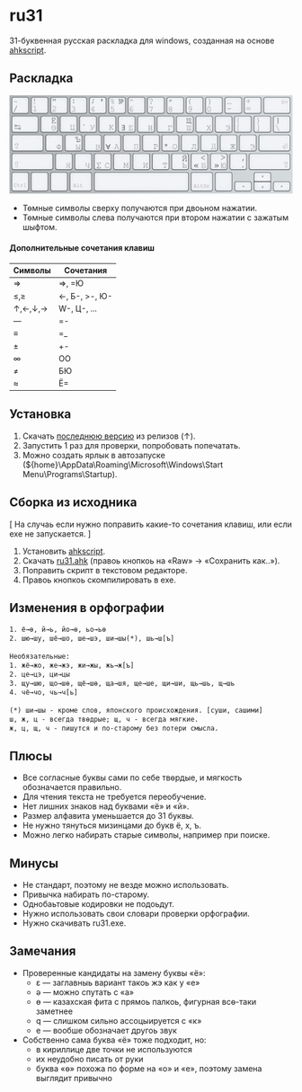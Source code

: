 ru31
==
31-буквенная русская раскладка для windows, созданная на основе [ahkscript](http://ahkscript.org/).

Раскладка
---------
![ru31 layout](/ru31_layout.png?raw=true)
* Тѳмные символы сверху получаются при двоьном нажатии.
* Тѳмные символы слева получаются при втором нажатии с зажатым шыфтом.

#### Дополнительные сочетания клавиш
Символы | Сочетания
---     | ---
⇒      | =>, =Ю
≤,≥     | <-, Б-, >-, Ю-
↑,←,↓,→ | W-, Ц-, ...
—       | =-
≡       | =_
±       | +-
∞       | ОО
≠       | БЮ
≈       | Ё=

Установка
-----------
1. Скачать [последнюю версию](https://github.com/Akela1101/ru31/releases/latest) из релизов (↑).
2. Запустить 1 раз для проверки, попробовать попечатать.
3. Можно создать ярлык в автозапуске (${home}\AppData\Roaming\Microsoft\Windows\Start Menu\Programs\Startup).

Сборка из исходника
-----------
[ На случаь если нужно поправить какие-то сочетания клавиш, или если ехе не запускается. ]

1. Установить [ahkscript](http://ahkscript.org/).
2. Скачать [ru31.ahk](/ru31.ahk) (правоь кнопкоь на «Raw» → «Сохранить как..»).
3. Поправить скрипт в текстовом редакторе.
4. Правоь кнопкоь скомпилировать в ехе.

Изменения в орфографии
----------------------
```
1. ё→ѳ, й→ь, йо→ѳ, ьо→ьѳ
2. шю→шу, шё→шо, ше→шэ, ши→шы(*), шь→ш[ъ]

Необязательные:
1. жё→жо, же→жэ, жи→жы, жь→ж[ъ]
2. це→цэ, ци→цы
3. щу→шю, що→шѳ, щё→шѳ, ща→шя, ще→ше, щи→ши, щь→шь, щ→шь
4. чё→чо, чь→ч[ь]

(*) ши→шы - кроме слов, японского происхождения. [суши, сашими]
ш, ж, ц - всегда твѳдрые; щ, ч - всегда мягкие.
ж, ц, щ, ч - пишутся и по-старому без потери смысла.
```

Плюсы
-----
* Все согласные буквы сами по себе твѳрдые, и мягкость обозначается правильно.
* Для чтения текста не требуется переобучение.
* Нет лишних знаков над буквами «ё» и «й».
* Размер алфавита уменьшается до 31 буквы.
* Не нужно тянуться мизинцами до букв ё, х, ъ.
* Можно легко набирать старые символы, например при поиске.

Минусы
------
* Не стандарт, поэтому не везде можно использовать.
* Привычка набирать по-старому.
* Однобаьтовые кодировки не подоьдут.
* Нужно использовать свои словари проверки орфографии.
* Нужно скачивать ru31.exe.

Замечания
---------
* Проверенные кандидаты на замену буквы «ё»: 
  * ε — заглавныь вариант такоь жэ как у «е»
  * ә — можно спутать с «а»
  * ө — казахская фита с прямоь палкоь, фигурная всѳ-таки заметнее
  * q — слишком сильно ассоцыируется с «к»
  * е — вообше обозначает другоь звук
* Собственно сама буква «ё» тоже подходит, но: 
  * в кириллице две точки не используются
  * их неудобно писать от руки
  * буква «ѳ» похожа по форме на «о» и «е», поэтому замена выглядит привычно
